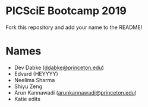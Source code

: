 # PICSciE Bootcamp 2019
Fork this repository and add your name to the README!

# Names
 - Dev Dabke (ddabke@princeton.edu)
 - Edvard (HEYYYY)
 - Neelima Sharma
 - Shiyu Zeng
 - Arun Kannawadi (arunkannawadi@princeton.edu)
 - Katie edits 
